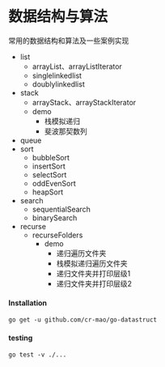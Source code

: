 # 数据结构与算法
常用的数据结构和算法及一些案例实现
 
  - list
    - arrayList、arrayListIterator
    - singlelinkedlist
    - doublylinkedlist
  - stack
    - arrayStack、arrayStackIterator
    - demo
        -   栈模拟递归
        -   斐波那契数列
  - queue
  - sort 
    - bubbleSort
    - insertSort
    - selectSort
    - oddEvenSort
    - heapSort
  - search
    - sequentialSearch
    - binarySearch
  - recurse
    - recurseFolders
        - demo
            - 递归遍历文件夹
            - 栈模拟递归遍历文件夹
            - 递归文件夹并打印层级1
            - 递归文件夹并打印层级2
        
#### Installation  

```shell
go get -u github.com/cr-mao/go-datastruct
```
  
 #### testing 
   ```shell
go test -v ./...
```